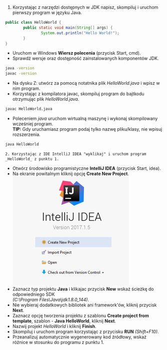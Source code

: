 1. Korzystając z narzędzi dostępnych w JDK napisz, skompiluj i uruchom pierwszy program w języku Java.

```java
public class HelloWorld {
        public static void main(String[] args) {
                System.out.println("Hello World!");
        }
}
``` 
* Uruchom w Windows **Wiersz polecenia** (przycisk Start, cmd).
* Sprawdź wersje oraz dostępność zainstalowanych komponentów JDK.

```bash
java -version
javac -version
```

* Na dysku Z: utwórz za pomocą notatnika plik _HelloWorld.java_ i wpisz w nim program.
* Korzystając z kompilatora javac, skompiluj program do bajtkodu otrzymując plik _HelloWorld.java_.

```bash
javac HelloWorld.java
```

* Poleceniem _java_ uruchom wirtualną maszynę i wykonaj skompilowany wcześniej program.  
**TIP:** Gdy uruchamiasz program podaj tylko nazwę pliku/klasy, nie wpisuj rozszerzenia.

```bash
java HelloWorld
```

    2. Korzystając z IDE IntelliJ IDEA "wyklikaj" i uruchom program _HelloWorld_ z punktu 1.
* Otwórz środowisko programistyczne **IntelliJ IDEA** (przycisk Start, idea).
* Na ekranie powitalnym kliknij opcję **Create New Project**.  
![Create New Project](./ij_create_new_project.png "Create New Project")
* Zaznacz typ projektu **Java** i klikajac przycisk **New** wskaż ścieżkę do odpowiedniego SDK  
*(C:\Program Files\Java\jdk1.8.0_144)*.
* Nie wybieraj dodatkowych bibliotek ani framework'ów, kliknij przycisk **Next**.
* Zaznacz opcję tworzenia projektu z szablonu **Create project from template**, szablon - **Java HelloWorld**, kliknij **Next**.
* Nazwij projekt *HelloWorld* i kliknij **Finish**.
* Skompiluj i uruchom program korzystając z przycisku **RUN** *(Shift+F10)*.
* Przeanalizuj automatycznie wygenerowany kod źródłowy, wskaż różnice w stosunku do programu z punktu 1.
